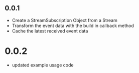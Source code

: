## 0.0.1

* Create a StreamSubscription Object from a Stream
* Transform the event data with the build in callback method
* Cache the latest received event data

# 0.0.2

* updated example usage code
